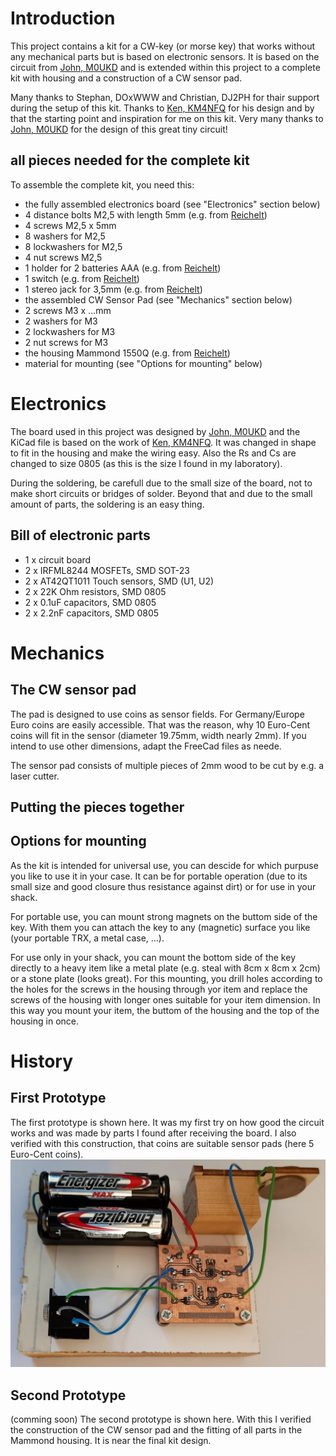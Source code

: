 # Introduction #

This project contains a kit for a CW-key (or morse key) that works without any mechanical parts but is based on electronic sensors. It is based on the circuit from [John, M0UKD](https://m0ukd.com/homebrew/capacitive-cw-touch-key-circuits/) and is extended within this project to a complete kit with housing and a construction of a CW sensor pad.

Many thanks to Stephan, DOxWWW and Christian, DJ2PH for thair support during the setup of this kit.
Thanks to [Ken, KM4NFQ](https://github.com/km4nfq/capacitive-touch-key) for his design and by that the starting point and inspiration for me on this kit.
Very many thanks to [John, M0UKD](https://m0ukd.com/homebrew/capacitive-cw-touch-key-circuits/) for the design of this great tiny circuit!

## all pieces needed for the complete kit ##

To assemble the complete kit, you need this:
- the fully assembled electronics board (see "Electronics" section below)
- 4 distance bolts M2,5 with length 5mm (e.g. from [Reichelt](https://www.reichelt.de/de/de/shop/produkt/distanzbolzen_5_mm_m2_5-236284))
- 4 screws M2,5 x 5mm
- 8 washers for M2,5
- 8 lockwashers for M2,5
- 4 nut screws M2,5
- 1 holder for 2 batteries AAA (e.g. from [Reichelt](https://www.reichelt.de/de/de/shop/produkt/batteriehalter_fuer_2_microzellen_aaa_loetfahnen-57125))
- 1 switch (e.g. from [Reichelt](https://www.reichelt.de/de/de/shop/produkt/miniatur-kippschalter_ein-aus_3_a_125_v-359360))
- 1 stereo jack for 3,5mm (e.g. from [Reichelt](https://www.reichelt.de/de/de/shop/produkt/klinkeneinbaubuchse_3_5_mm_stereo-7301))
- the assembled CW Sensor Pad (see "Mechanics" section below)
- 2 screws M3 x ...mm
- 2 washers for M3
- 2 lockwashers for M3
- 2 nut screws for M3
- the housing Mammond 1550Q (e.g. from [Reichelt](https://www.reichelt.de/de/de/shop/produkt/alugehaeuse_1550_q_60_x_55_x_30_mm_aluminium-221407))
- material for mounting (see "Options for mounting" below)

# Electronics #
The board used in this project was designed by [John, M0UKD](https://m0ukd.com/homebrew/capacitive-cw-touch-key-circuits/) and the KiCad file is based on the work of [Ken, KM4NFQ](https://github.com/km4nfq/capacitive-touch-key). It was changed in shape to fit in the housing and make the wiring easy. Also the Rs and Cs are changed to size 0805 (as this is the size I found in my laboratory).

During the soldering, be carefull due to the small size of the board, not to make short circuits or bridges of solder. Beyond that and due to the small amount of parts, the soldering is an easy thing.

## Bill of electronic parts ##
- 1 x circuit board
- 2 x IRFML8244 MOSFETs, SMD SOT-23
- 2 x AT42QT1011 Touch sensors, SMD (U1, U2)
- 2 x 22K Ohm resistors, SMD 0805
- 2 x 0.1uF capacitors, SMD 0805
- 2 x 2.2nF capacitors, SMD 0805


# Mechanics #

## The CW sensor pad ##
The pad is designed to use coins as sensor fields. For Germany/Europe Euro coins are easily accessible. That was the reason, why 10 Euro-Cent coins will fit in the sensor (diameter 19.75mm, width nearly 2mm). If you intend to use other dimensions, adapt the FreeCad files as neede.

The sensor pad consists of multiple pieces of 2mm wood to be cut by e.g. a laser cutter. 


## Putting the pieces together ##


## Options for mounting ##
As the kit is intended for universal use, you can descide for which purpuse you like to use it in your case. It can be for portable operation (due to its small size and good closure thus resistance against dirt) or for use in your shack.

For portable use, you can mount strong magnets on the buttom side of the key. With them you can attach the key to any (magnetic) surface you like (your portable TRX, a metal case, ...).

For use only in your shack, you can mount the bottom side of the key directly to a heavy item like a metal plate (e.g. steal with 8cm x 8cm x 2cm) or a stone plate (looks great). For this mounting, you drill holes according to the holes for the screws in the housing through yor item and replace the screws of the housing with longer ones suitable for your item dimension. In this way you mount your item, the buttom of the housing and the top of the housing in once.


# History #

## First Prototype ##
The first prototype is shown here. It was my first try on how good the circuit works and was made by parts I found after receiving the board. I also verified with this construction, that coins are suitable sensor pads (here 5 Euro-Cent coins).
![first prototype of the kit](infos/pictures/first_prototype.jpg)

## Second Prototype ##

(comming soon)
The second prototype is shown here. With this I verified the construction of the CW sensor pad and the fitting of all parts in the Mammond housing. It is near the final kit design.
